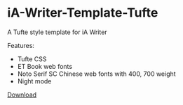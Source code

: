 # iA-Writer-Template-Tufte

A Tufte style template for iA Writer

Features:

- Tufte CSS
- ET Book web fonts
- Noto Serif SC Chinese web fonts with 400, 700 weight
- Night mode

[Download](https://github.com/duzyn/iA-Writer-Template-Tufte/releases)

